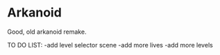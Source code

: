 # Arkanoid
Good, old arkanoid remake.

TO DO LIST:
-add level selector scene
-add more lives
-add more levels
